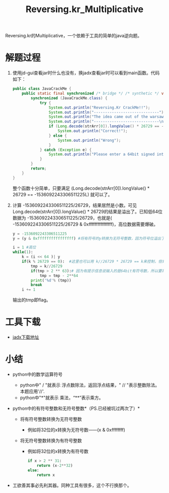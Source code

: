 ﻿---
layout: post
title: "Reversing.kr_Multiplicative"
pubtime: 2019-6-6
updatetime: 2019-6-6
categories: Reverse
tags: WriteUp
---

Reversing.kr的Multiplicative，一个依赖于工具的简单的java逆向题。


# 解题过程

1. 使用jd-gui查看jar时什么也没有，换jadx查看jar时可以看到main函数。代码如下：

   ```java
   public class JavaCrackMe {
       public static final synchronized /* bridge */ /* synthetic */ void main(String... strArr) {
           synchronized (JavaCrackMe.class) {
               try {
                   System.out.println("Reversing.Kr CrackMe!!");
                   System.out.println("-----------------------------");
                   System.out.println("The idea came out of the warsaw's crackme");
                   System.out.println("-----------------------------\n");
                   if (Long.decode(strArr[0]).longValue() * 26729 == -1536092243306511225L) {
                       System.out.println("Correct!");
                   } else {
                       System.out.println("Wrong");
                   }
               } catch (Exception e) {
                   System.out.println("Please enter a 64bit signed int");
               }
           }
           return;
       }
   }
   ```

   整个函数十分简单，只要满足 (Long.decode(strArr[0]).longValue() * 26729 == -1536092243306511225L) 就可以了。

2. 计算 -1536092243306511225/26729，结果居然是小数。可见Long.decode(strArr[0]).longValue() * 26729的结果是溢出了。已知低64位数据为 -1536092243306511225/26729，也就是( -1536092243306511225/26729 & 0xffffffffffffffff)，高位数据需要爆破。

   ```python
   y = -1536092243306511225
   y = (y & 0xffffffffffffffff) #将有符号的y转换为无符号整数，因为符号位溢出了，所以剩下的这部分都是数值。
   
   i = 1 #高位
   while(1):
       k = (i << 64 )| y
       if(k % 26729 == 0):  #这里也可以用 k//26729 * 26729 == k来控制，但肯定k % 26729 == 0运算更快
           tmp = k//26729
           if(tmp > 2 ** 63):# 因为有提示信息说输入的是64bit有符号数，所以要将tmp转为有符号数
               tmp = tmp - 2**64
           print('%d'% (tmp))
           break
       i += 1
   ```

   输出的tmp即flag。

# 工具下载

* [jadx下载地址](https://www.softpedia.com/get/Programming/Other-Programming-Files/Jadx.shtml)

# 小结

* python中的数学运算符号

  * python中" / "就表示 浮点数除法，返回浮点结果，" // "表示整数除法。本题应用'//'.
  * python中"*"就表示 乘法，“**”表示乘方。

* python中的有符号整数和无符号整数*（PS.已经被坑过两次了）*

  * 将有符号整数转换为无符号整数

    * 例如将32位的x转换为无符号数——(x & 0xffffffff)

  * 将无符号整数转换为有符号整数

    * 例如将32位的x转换为有符号数

      ```python
      if x > 2 ** 31:
          return (x-2**32)
      else:
          return x
      ```

* 工欲善其事必先利其器。同种工具有很多，这个不行换那个。